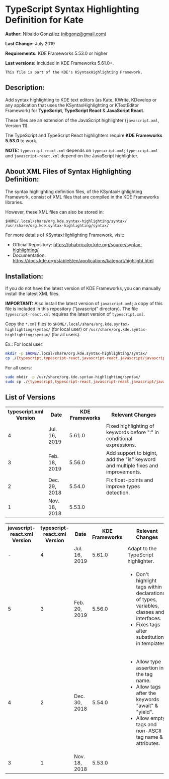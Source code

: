 # TypeScript Syntax Highlighting Definition for Kate

**Author:** Nibaldo González (<nibgonz@gmail.com>)

**Last Change:** July 2019

**Requirements:** KDE Frameworks 5.53.0 or higher

**Last versions:** Included in KDE Frameworks 5.61.0+.

```
This file is part of the KDE's KSyntaxHighlighting Framework.
```

## Description:

Add syntax highlighting to KDE text editors (as Kate, KWrite, KDevelop 
or any application that uses the KSyntaxHighlighting or KTextEditor Framework) 
for **TypeScript**, **TypeScript React** & **JavaScript React**.

These files are an extension of the JavaScript highlighter (`javascript.xml`, Version 11).

The TypeScript and TypeScript React highlighters require **KDE Frameworks 5.53.0** to work.

**NOTE:** `typescript-react.xml` depends on `typescript.xml`; 
`typescript.xml` and `javascript-react.xml` depend on the JavaScript highlighter.

## About XML Files of Syntax Highlighting Definition:

The syntax highlighting definition files, of the KSyntaxHighlighting Framework, 
consist of XML files that are compiled in the KDE Frameworks libraries.

However, these XML files can also be stored in:

	$HOME/.local/share/org.kde.syntax-highlighting/syntax/
	/usr/share/org.kde.syntax-highlighting/syntax/

For more details of KSyntaxHighlighting Framework, visit:
* Official Repository: https://phabricator.kde.org/source/syntax-highlighting/
* Documentation: https://docs.kde.org/stable5/en/applications/katepart/highlight.html

## Installation:

If you do not have the latest version of KDE Frameworks, you can manually install the latest XML files. 

**IMPORTANT:** Also install the latest version of `javascript.xml`; 
a copy of this file is included in this repository ("javascript" directory). 
The file `typescript-react.xml` requires the latest version of `typescript.xml`.

Copy the `*.xml` files to `$HOME/.local/share/org.kde.syntax-highlighting/syntax/` (for local user) or `/usr/share/org.kde.syntax-highlighting/syntax/` (for all users).

Ex.: 
For local user:
```bash
mkdir -p $HOME/.local/share/org.kde.syntax-highlighting/syntax/
cp ./{typescript,typescript-react,javascript-react,javascript/javascript}.xml $HOME/.local/share/org.kde.syntax-highlighting/syntax/
```
For all users:
```bash
sudo mkdir -p /usr/share/org.kde.syntax-highlighting/syntax/
sudo cp ./{typescript,typescript-react,javascript-react,javascript/javascript}.xml /usr/share/org.kde.syntax-highlighting/syntax/
```

## List of Versions

<table>
    <tr>
        <th>typescript.xml<br>Version</th>
        <th>Date</th>
        <th>KDE Frameworks</th>
        <th>Relevant Changes</th>
    </tr>
    <tr>
        <td>4</td>
        <td>Jul. 16, 2019</td>
        <td>5.61.0</td>
        <td>Fixed highlighting of keywords before ":" in conditional expressions.</td>
    </tr>
    <tr>
        <td>3</td>
        <td>Feb. 18, 2019</td>
        <td>5.56.0</td>
        <td>Add support to bigint, add the "is" keyword and multiple fixes and improvements.</li>
        </ul></td>
    </tr>
    <tr>
        <td>2</td>
        <td>Dec. 29, 2018</td>
        <td>5.54.0</td>
        <td>Fix float-points and improve types detection.</td>
    </tr>
    <tr>
        <td>1</td>
        <td>Nov. 18, 2018</td>
        <td>5.53.0</td>
        <td></td>
    </tr>
</table>

<table>
    <tr>
        <th>javascript-react.xml<br>Version</th>
        <th>typescript-react.xml<br>Version</th>
        <th>Date</th>
        <th>KDE Frameworks</th>
        <th>Relevant Changes</th>
    </tr>
    <tr>
        <td>-</td>
        <td>4</td>
        <td>Jul. 16, 2019</td>
        <td>5.61.0</td>
        <td>Adapt to the TypeScript highlighter.</td>
    </tr>
    <tr>
        <td>5</td>
        <td>3</td>
        <td>Feb. 20, 2019</td>
        <td>5.56.0</td>
        <td><ul>
            <li>Don't highlight tags within declarations of types, variables, classes and interfaces.</li>
            <li>Fixes tags after substitutions in templates.</li>
        </ul></td>
    </tr>
    <tr>
        <td>4</td>
        <td>2</td>
        <td>Dec. 30, 2018</td>
        <td>5.54.0</td>
        <td><ul>
            <li>Allow type assertion in the tag name.</li>
            <li>Allow tags after the keywords "await" & "yield".</li>
            <li>Allow empty tags and non-ASCII tag name & attributes.</li>
        </ul></td>
    </tr>
    <tr>
        <td>3</td>
        <td>1</td>
        <td>Nov. 18, 2018</td>
        <td>5.53.0</td>
        <td></td>
    </tr>
</table>
